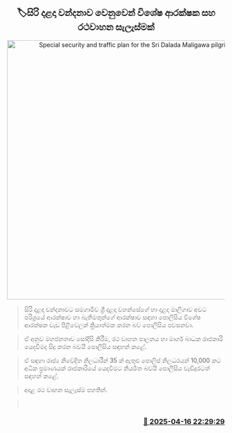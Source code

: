 <p align='center'><b><h2 align='center' title='Special security and traffic plan for the Sri Dalada Maligawa pilgrimage'>🏷සිරි දළදා වන්දනාව වෙනුවෙන් විශේෂ ආරක්ෂක සහ රථවාහන සැලැස්මක්</h2></b></p>
<p align='center'><img src='https://helakuru.sgp1.cdn.digitaloceanspaces.com/esana/images/lib/sri-dalada-wandanawa.jpg' width='600' alt='Special security and traffic plan for the Sri Dalada Maligawa pilgrimage'></p>

> සිරි දළදා වන්දනාවට සමගාමීව ශ්‍රී දළදා වහන්සේගේ හා දළදා මාලිගාව අවට පරිශ්‍රයේ ආරක්ෂාව හා බැතිමතුන්ගේ ආරක්ෂාව සඳහා පොලිසිය විශේෂ ආරක්ෂක වැඩ පිළිවෙලක් ක්‍රියාත්මක කරන බව පොලීසිය පවසනවා.

> ඒ අනුව මහජනතාව සෝදිසි කිරීම, රථ වාහන පාලනය හා මාර්ග බාධක රාජකාරි යෙදවීමද සිදු කරන බවයි පොලීසිය සඳහන් කළේ.

> ඒ සඳහා රාජ්‍ය නිවේදිත නිලධාරීන් 35 ක් ඇතුළු පොලිස් නිලධරයන් 10,000 කට අධික ප්‍රමාණයක් රාජකාරියේ යෙදවීමට නියමිත බවයි පොලීසිය වැඩිදුරටත් සඳහන් කළේ.

> අදාළ රථ වාහන සැලැස්ම පහතින්.

>  



<h3 align='right'><a href='https://www.helakuru.lk/esana/p/109269/'>📅 2025-04-16 22:29:29</a></h3>
